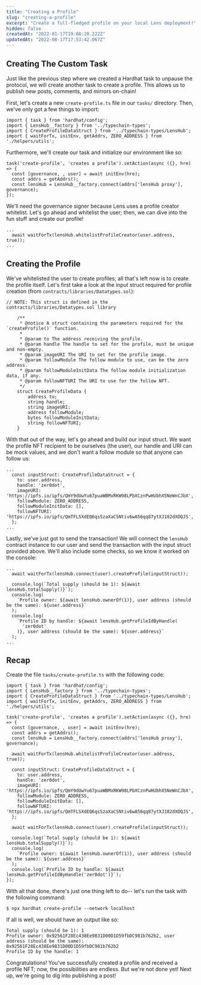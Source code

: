 ```yaml
---
title: "Creating a Profile"
slug: "creating-a-profile"
excerpt: "Create a full-fledged profile on your local Lens deployment!\n##### Jump to [Recap](#recap) to get the full source code 🌿"
hidden: false
createdAt: "2022-01-17T19:08:28.222Z"
updatedAt: "2022-08-17T17:53:42.067Z"
---
```

Creating The Custom Task
------------------------

Just like the previous step where we created a Hardhat task to unpause the protocol, we will create another task to create a profile. This allows us to publish new posts, comments, and mirrors on-chain!

First, let's create a new `create-profile.ts` file in our `tasks/` directory. Then, we've only got a few things to import:

```
import { task } from 'hardhat/config';
import { LensHub__factory } from '../typechain-types';
import { CreateProfileDataStruct } from '../typechain-types/LensHub';
import { waitForTx, initEnv, getAddrs, ZERO_ADDRESS } from './helpers/utils';
```

Furthermore, we'll create our task and initialize our environment like so:

```
task('create-profile', 'creates a profile').setAction(async ({}, hre) => {
  const [governance, , user] = await initEnv(hre);
  const addrs = getAddrs();
  const lensHub = LensHub__factory.connect(addrs['lensHub proxy'], governance);
});
```

We'll need the governance signer because Lens uses a profile creator whitelist. Let's go ahead and whitelist the user; then, we can dive into the fun stuff and create our profile!

```
...
  await waitForTx(lensHub.whitelistProfileCreator(user.address, true));
...
```

Creating the Profile
--------------------

We've whitelisted the user to create profiles; all that's left now is to create the profile itself. Let's first take a look at the input struct required for profile creation (from `contracts/libraries/Datatypes.sol`):

```
// NOTE: This struct is defined in the contracts/libraries/Datatypes.sol library

    /**
     * @notice A struct containing the parameters required for the `createProfile()` function.
     *
     * @param to The address receiving the profile.
     * @param handle The handle to set for the profile, must be unique and non-empty.
     * @param imageURI The URI to set for the profile image.
     * @param followModule The follow module to use, can be the zero address.
     * @param followModuleInitData The follow module initialization data, if any.
     * @param followNFTURI The URI to use for the follow NFT.
     */
    struct CreateProfileData {
        address to;
        string handle;
        string imageURI;
        address followModule;
        bytes followModuleInitData;
        string followNFTURI;
    }
```

With that out of the way, let's go ahead and build our input struct. We want the profile NFT recipient to be ourselves (the user), our handle and URI can be mock values, and we don't want a follow module so that anyone can follow us:

```
...
  const inputStruct: CreateProfileDataStruct = {
    to: user.address,
    handle: 'zer0dot',
    imageURI: 'https://ipfs.io/ipfs/QmY9dUwYu67puaWBMxRKW98LPbXCznPwHUbhX5NeWnCJbX',
    followModule: ZERO_ADDRESS,
    followModuleInitData: [],
    followNFTURI: 'https://ipfs.io/ipfs/QmTFLSXdEQ6qsSzaXaCSNtiv6wA56qq87ytXJ182dXDQJS',
  };
...
```

Lastly, we've just got to send the transaction! We will connect the `lensHub` contract instance to our user and send the transaction with the input struct provided above. We'll also include some checks, so we know it worked on the console:

```
...
  await waitForTx(lensHub.connect(user).createProfile(inputStruct));

  console.log(`Total supply (should be 1): ${await lensHub.totalSupply()}`);
  console.log(
    `Profile owner: ${await lensHub.ownerOf(1)}, user address (should be the same): ${user.address}`
  );
  console.log(
    `Profile ID by handle: ${await lensHub.getProfileIdByHandle(
      'zer0dot'
    )}, user address (should be the same): ${user.address}`
  );
...
```

Recap
-----

Create the file `tasks/create-profile.ts` with the following code:

```
import { task } from 'hardhat/config';
import { LensHub__factory } from '../typechain-types';
import { CreateProfileDataStruct } from '../typechain-types/LensHub';
import { waitForTx, initEnv, getAddrs, ZERO_ADDRESS } from './helpers/utils';

task('create-profile', 'creates a profile').setAction(async ({}, hre) => {
  const [governance, , user] = await initEnv(hre);
  const addrs = getAddrs();
  const lensHub = LensHub__factory.connect(addrs['lensHub proxy'], governance);

  await waitForTx(lensHub.whitelistProfileCreator(user.address, true));

  const inputStruct: CreateProfileDataStruct = {
    to: user.address,
    handle: 'zer0dot',
    imageURI: 'https://ipfs.io/ipfs/QmY9dUwYu67puaWBMxRKW98LPbXCznPwHUbhX5NeWnCJbX',
    followModule: ZERO_ADDRESS,
    followModuleInitData: [],
    followNFTURI: 'https://ipfs.io/ipfs/QmTFLSXdEQ6qsSzaXaCSNtiv6wA56qq87ytXJ182dXDQJS',
  };

  await waitForTx(lensHub.connect(user).createProfile(inputStruct));

  console.log(`Total supply (should be 1): ${await lensHub.totalSupply()}`);
  console.log(
    `Profile owner: ${await lensHub.ownerOf(1)}, user address (should be the same): ${user.address}`
  );
  console.log(`Profile ID by handle: ${await lensHub.getProfileIdByHandle('zer0dot')}`);
});

```

With all that done, there's just one thing left to do-- let's run the task with the following command:

```
$ npx hardhat create-profile --network localhost
```

If all is well, we should have an output like so:

```
Total supply (should be 1): 1
Profile owner: 0x92561F28Ec438Ee9831D00D1D59fbDC981b762b2, user address (should be the same): 0x92561F28Ec438Ee9831D00D1D59fbDC981b762b2
Profile ID by the handle: 1
```

Congratulations! You've successfully created a profile and received a profile NFT; now, the possibilities are endless. But we're not done yet! Next up, we're going to dig into publishing a post!